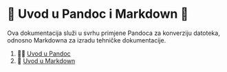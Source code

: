 # 🍕 Uvod u Pandoc i Markdown 🍕
Ova dokumentacija služi u svrhu primjene Pandoca za konverziju datoteka, odnosno Markdowna za izradu tehničke dokumentacije.

1. 🍄‍🟫 [Uvod u Pandoc](02-pandoc-primjeri-konverzije.md) 
2. 🎂 [Uvod u Markdown](docs/01-markdown-primjeri.md)
